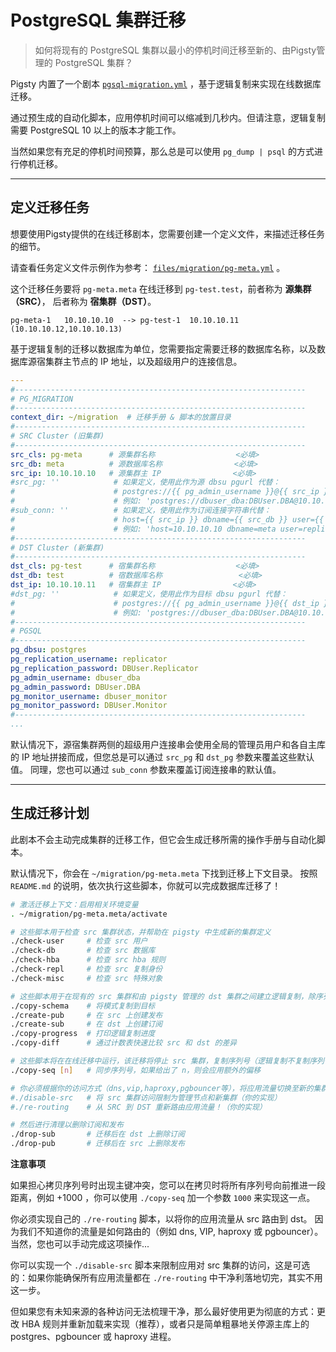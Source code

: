 # PostgreSQL 集群迁移

> 如何将现有的 PostgreSQL 集群以最小的停机时间迁移至新的、由Pigsty管理的 PostgreSQL 集群？


Pigsty 内置了一个剧本 [`pgsql-migration.yml`](https://github.com/Vonng/pigsty/blob/master/pgsql-migration.yml) ，基于逻辑复制来实现在线数据库迁移。

通过预生成的自动化脚本，应用停机时间可以缩减到几秒内。但请注意，逻辑复制需要 PostgreSQL 10 以上的版本才能工作。

当然如果您有充足的停机时间预算，那么总是可以使用 `pg_dump | psql` 的方式进行停机迁移。


----------------

## 定义迁移任务

想要使用Pigsty提供的在线迁移剧本，您需要创建一个定义文件，来描述迁移任务的细节。

请查看任务定义文件示例作为参考： [`files/migration/pg-meta.yml`](https://github.com/Vonng/pigsty/blob/master/files/migration/pg-meta.yml) 。

这个迁移任务要将 `pg-meta.meta` 在线迁移到 `pg-test.test`，前者称为 **源集群（SRC）**， 后者称为 **宿集群（DST）**。

```
pg-meta-1	10.10.10.10  --> pg-test-1	10.10.10.11 (10.10.10.12,10.10.10.13)
```

基于逻辑复制的迁移以数据库为单位，您需要指定需要迁移的数据库名称，以及数据库源宿集群主节点的 IP 地址，以及超级用户的连接信息。

```yaml
---
#-----------------------------------------------------------------
# PG_MIGRATION
#-----------------------------------------------------------------
context_dir: ~/migration  # 迁移手册 & 脚本的放置目录
#-----------------------------------------------------------------
# SRC Cluster (旧集群)
#-----------------------------------------------------------------
src_cls: pg-meta      # 源集群名称                  <必填>
src_db: meta          # 源数据库名称                <必填>
src_ip: 10.10.10.10   # 源集群主 IP                <必填>
#src_pg: ''            # 如果定义，使用此作为源 dbsu pgurl 代替：
#                      # postgres://{{ pg_admin_username }}@{{ src_ip }}/{{ src_db }}
#                      # 例如: 'postgres://dbuser_dba:DBUser.DBA@10.10.10.10:5432/meta'
#sub_conn: ''          # 如果定义，使用此作为订阅连接字符串代替：
#                      # host={{ src_ip }} dbname={{ src_db }} user={{ pg_replication_username }}'
#                      # 例如: 'host=10.10.10.10 dbname=meta user=replicator password=DBUser.Replicator'
#-----------------------------------------------------------------
# DST Cluster (新集群)
#-----------------------------------------------------------------
dst_cls: pg-test      # 宿集群名称                  <必填>
dst_db: test          # 宿数据库名称                 <必填>
dst_ip: 10.10.10.11   # 宿集群主 IP                <必填>
#dst_pg: ''            # 如果定义，使用此作为目标 dbsu pgurl 代替：
#                      # postgres://{{ pg_admin_username }}@{{ dst_ip }}/{{ dst_db }}
#                      # 例如: 'postgres://dbuser_dba:DBUser.DBA@10.10.10.11:5432/test'
#-----------------------------------------------------------------
# PGSQL
#-----------------------------------------------------------------
pg_dbsu: postgres
pg_replication_username: replicator
pg_replication_password: DBUser.Replicator
pg_admin_username: dbuser_dba
pg_admin_password: DBUser.DBA
pg_monitor_username: dbuser_monitor
pg_monitor_password: DBUser.Monitor
#-----------------------------------------------------------------
...
```

默认情况下，源宿集群两侧的超级用户连接串会使用全局的管理员用户和各自主库的 IP 地址拼接而成，但您总是可以通过 `src_pg` 和 `dst_pg` 参数来覆盖这些默认值。
同理，您也可以通过 `sub_conn` 参数来覆盖订阅连接串的默认值。



----------------

## 生成迁移计划

此剧本不会主动完成集群的迁移工作，但它会生成迁移所需的操作手册与自动化脚本。

默认情况下，你会在 `~/migration/pg-meta.meta` 下找到迁移上下文目录。
按照 `README.md` 的说明，依次执行这些脚本，你就可以完成数据库迁移了！


```bash
# 激活迁移上下文：启用相关环境变量
. ~/migration/pg-meta.meta/activate

# 这些脚本用于检查 src 集群状态，并帮助在 pigsty 中生成新的集群定义
./check-user     # 检查 src 用户
./check-db       # 检查 src 数据库
./check-hba      # 检查 src hba 规则
./check-repl     # 检查 src 复制身份
./check-misc     # 检查 src 特殊对象

# 这些脚本用于在现有的 src 集群和由 pigsty 管理的 dst 集群之间建立逻辑复制，除序列外的数据将实时同步
./copy-schema    # 将模式复制到目标
./create-pub     # 在 src 上创建发布
./create-sub     # 在 dst 上创建订阅
./copy-progress  # 打印逻辑复制进度
./copy-diff      # 通过计数表快速比较 src 和 dst 的差异

# 这些脚本将在在线迁移中运行，该迁移将停止 src 集群，复制序列号（逻辑复制不复制序列号！）
./copy-seq [n]   # 同步序列号，如果给出了 n，则会应用额外的偏移

# 你必须根据你的访问方式（dns,vip,haproxy,pgbouncer等），将应用流量切换至新的集群！
#./disable-src   # 将 src 集群访问限制为管理节点和新集群（你的实现）
#./re-routing    # 从 SRC 到 DST 重新路由应用流量！（你的实现）

# 然后进行清理以删除订阅和发布
./drop-sub       # 迁移后在 dst 上删除订阅
./drop-pub       # 迁移后在 src 上删除发布
```


**注意事项**

如果担心拷贝序列号时出现主键冲突，您可以在拷贝时将所有序列号向前推进一段距离，例如 +1000 ，你可以使用 `./copy-seq` 加一个参数 `1000` 来实现这一点。

你必须实现自己的 `./re-routing` 脚本，以将你的应用流量从 src 路由到 dst。 因为我们不知道你的流量是如何路由的（例如 dns, VIP, haproxy 或 pgbouncer）。 当然，您也可以手动完成这项操作...

你可以实现一个 `./disable-src` 脚本来限制应用对 src 集群的访问，这是可选的：如果你能确保所有应用流量都在 `./re-routing` 中干净利落地切完，其实不用这一步。

但如果您有未知来源的各种访问无法梳理干净，那么最好使用更为彻底的方式：更改 HBA 规则并重新加载来实现（推荐），或者只是简单粗暴地关停源主库上的 postgres、pgbouncer 或 haproxy 进程。

